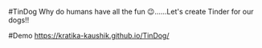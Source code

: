 #TinDog
Why do humans have all the fun 😉......Let's create Tinder for our dogs!!

#Demo
https://kratika-kaushik.github.io/TinDog/
